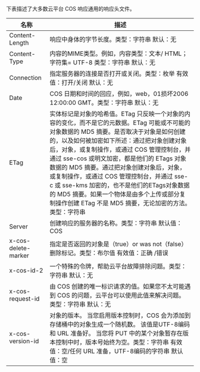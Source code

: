 下表描述了大多数云平台 COS 响应通用的响应头文件。

|名称                | 描述                       | 
|--------------------|---------------------------|
| Content-Length     | 响应中身体的字节长度。类型：字符串 默认：无 | 
| Content-Type       |内容的MIME类型。例如，内容类型：文本/ HTML；字符集= UTF-8 类型：字符串 默认：无  |
| Connection         | 指定服务器的连接是否打开或关闭。类型：枚举 有效值：打开/关闭  默认：无|
| Date               | COS 日期和时间的回应，例如，web，01损坏2006 12:00:00 GMT。类型：字符串 默认：无|
| ETag               | 实体标记是对象的哈希值。ETag 只反映一个对象的内容的变化，而不是它的元数据。ETag 可能或不可能的对象数据的 MD5 摘要。是否取决于对象是如何创建的，以及如何被加密如下所述：通过把对象创建对象后，对象，或复制操作，或通过 COS 管理控制台，并通过 sse-cos 或明文加密，都是他们的 ETags 对象数据的 MD5 摘要。通过把对象创建对象后，对象，或复制操作，或通过 COS 管理控制台，并通过 sse-c 或 sse-kms 加密的，也不是他们的ETags对象数据的 MD5 摘要。如果一个物体是由多个上传或部分复制操作创建 ETag 不是 MD5 摘要，无论加密的方法。类型：字符串 |
| Server             | 创建响应的服务器的名称。类型：字符串 默认值：COS |
| x-cos-delete-marker | 指定是否返回的对象是（true）or was not（false）删除标记。类型：布尔值 有效值：正确 /错误      |
| x-cos-id-2 | 一个特殊的令牌，帮助云平台故障排除问题。类型：字符串 默认：无 |
| x-cos-request-id    | 由 COS 创建的唯一标识请求的值。如果您不太可能遇到 COS 的问题，云平台可以使用此值来解决问题。 类型：字符串 默认：无 |
| x-cos-version-id    | 对象的版本。 当您启用版本控制时，COS 会为添加到存储桶中的对象生成一个随机数。 该值是UTF-8编码和 URL 准备好。 当您将 PUT 中的某个对象暂存在版本控制中时，版本号始终为空。类型：字符串 有效值：空/任何 URL 准备，UTF-8编码的字符串  默认值：空 |